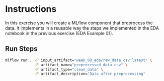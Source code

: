 # Instructions
In this exercise you will create a MLflow component that preprocess the data. 
It implements in a reusable way the steps we implemented in the EDA notebook in the previous exercise (EDA Example 01).

## Run Steps

```bash
mlflow run . -P input_artifact="week_08_eda/raw_data.csv:latest" \
             -P artifact_name="preprocessed_data.csv" \
             -P artifact_type="clean_data" \
             -P artifact_description="Data after preprocessing"
```